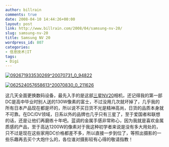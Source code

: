 ```yaml
---
author: billrain
comments: true
date: 2008-04-10 14:44:26+00:00
layout: post
link: http://www.billrain.com/2008/04/samsung-nv-20/
slug: samsung-nv-20
title: Samsung NV 20
wordpress_id: 807
categories:
- 信息技术|IT
tags:
- Digi
---
```


[![092671933530269^20070731_0_94822](http://www.billrain.com/wp-content/uploads/2008/04/09267193353026920070731-0-94822-thumb.jpg)](http://www.billrain.com/wp-content/uploads/2008/04/09267193353026920070731-0-94822.jpg)

 

[![062524057658613^20070830_0_211626](http://www.billrain.com/wp-content/uploads/2008/04/06252405765861320070830-0-211626-thumb.jpg)](http://www.billrain.com/wp-content/uploads/2008/04/06252405765861320070830-0-211626.jpg)

 

这几天全面更换数码设备，最先入手的是这部[三星NV20](http://www.samsungcamera.com/cn/product/pro_view.asp?prol_uid=4005&cat_uid=75)相机，还记得我的第一部DC是高中毕业时别人送的130W像素的富士，不过没用几次就坏掉了，几乎我的所有日本产品现在都是坏的，所以说不买日货不光是精神高尚，日货的品质本身就不可靠。在DC/DV领域，日系以外的品牌也几乎只有三星了，至于爱国者和联想的话，还是让他们再磨练十年吧。蓝调的金属手感非常称心，因为我就是喜欢金属质感的产品，至于高达1200W的像素对于我这种初学者来说是没有多大用处的，只不过是现在这些家用DC价格都差不多，所以直接一步到位了，等照出摄影的一些乐趣再去买个大炮什么的，各位谁对摄影较有心得的敬请指教！

